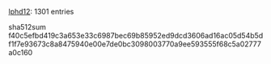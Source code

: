 [lphd12](https://github.com/lphd12): 1301 entries

sha512sum f40c5efbd419c3a653e33c6987bec69b85952ed9dcd3606ad16ac05d54b5df1f7e93673c8a8475940e00e7de0bc3098003770a9ee593555f68c5a02777a0c160
